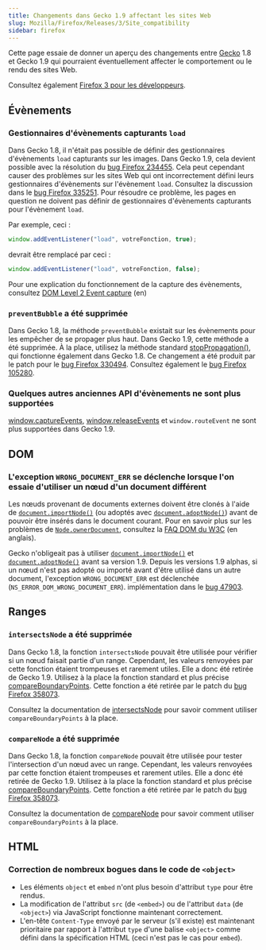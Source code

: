 ```yaml
---
title: Changements dans Gecko 1.9 affectant les sites Web
slug: Mozilla/Firefox/Releases/3/Site_compatibility
sidebar: firefox
---
```


Cette page essaie de donner un aperçu des changements entre [Gecko](/fr/Gecko) 1.8 et Gecko 1.9 qui pourraient éventuellement affecter le comportement ou le rendu des sites Web.

Consultez également [Firefox 3 pour les développeurs](/fr/Firefox_3_pour_les_développeurs).

## Évènements

### Gestionnaires d'évènements capturants `load`

Dans Gecko 1.8, il n'était pas possible de définir des gestionnaires d'évènements `load` capturants sur les images. Dans Gecko 1.9, cela devient possible avec la résolution du [bug Firefox 234455](https://bugzil.la/234455). Cela peut cependant causer des problèmes sur les sites Web qui ont incorrectement défini leurs gestionnaires d'évènements sur l'évènement `load`. Consultez la discussion dans le [bug Firefox 335251](https://bugzil.la/335251). Pour résoudre ce problème, les pages en question ne doivent pas définir de gestionnaires d'évènements capturants pour l'évènement `load`.

Par exemple, ceci&nbsp;:

```js
window.addEventListener("load", votreFonction, true);
```

devrait être remplacé par ceci&nbsp;:

```js
window.addEventListener("load", votreFonction, false);
```

Pour une explication du fonctionnement de la capture des évènements, consultez [DOM Level 2 Event capture](https://www.w3.org/TR/DOM-Level-2-Events/events.html#Events-flow-capture) (en)

### `preventBubble` a été supprimée

Dans Gecko 1.8, la méthode `preventBubble` existait sur les évènements pour les empêcher de se propager plus haut. Dans Gecko 1.9, cette méthode a été supprimée. À la place, utilisez la méthode standard [stopPropagation()](/fr/docs/Web/API/Event/stopPropagation), qui fonctionne également dans Gecko 1.8. Ce changement a été produit par le patch pour le [bug Firefox 330494](https://bugzil.la/330494). Consultez également le [bug Firefox 105280](https://bugzil.la/105280).

### Quelques autres anciennes API d'évènements ne sont plus supportées

[window.captureEvents](/fr/docs/DOM/window.captureEvents), [window.releaseEvents](/fr/docs/DOM/window.releaseEvents) et `window.routeEvent` ne sont plus supportées dans Gecko 1.9.

## DOM

### L'exception `WRONG_DOCUMENT_ERR` se déclenche lorsque l'on essaie d'utiliser un nœud d'un document différent

Les nœuds provenant de documents externes doivent être clonés à l'aide de [`document.importNode()`](/fr/docs/Web/API/Document/importNode) (ou adoptés avec
[`document.adoptNode()`](/fr/docs/Web/API/Document/adoptNode)) avant de pouvoir être insérés dans le document courant. Pour en savoir plus sur les problèmes
de [`Node.ownerDocument`](/fr/docs/Web/API/Node/ownerDocument), consultez la [FAQ DOM du W3C](https://www.w3.org/DOM/faq.html#ownerdoc) (en anglais).

Gecko n'obligeait pas à utiliser [`document.importNode()`](/fr/docs/Web/API/Document/importNode) et [`document.adoptNode()`](/fr/docs/Web/API/Document/adoptNode) avant sa version 1.9. Depuis les versions 1.9
alphas, si un nœud n'est pas adopté ou importé avant d'être utilisé dans un autre document, l'exception
`WRONG_DOCUMENT_ERR` est déclenchée (`NS_ERROR_DOM_WRONG_DOCUMENT_ERR`). implémentation dans le [bug 47903](https://bugzilla.mozilla.org/show_bug.cgi?id=47903).

## Ranges

### `intersectsNode` a été supprimée

Dans Gecko 1.8, la fonction `intersectsNode` pouvait être utilisée pour vérifier si un nœud faisait partie d'un range. Cependant, les valeurs renvoyées par cette fonction étaient trompeuses et rarement utiles. Elle a donc été retirée de Gecko 1.9. Utilisez à la place la fonction standard et plus précise [compareBoundaryPoints](/fr/docs/DOM/range.compareBoundaryPoints). Cette fonction a été retirée par le patch du [bug Firefox 358073](https://bugzil.la/358073).

Consultez la documentation de [intersectsNode](/fr/docs/DOM/range.intersectsNode) pour savoir comment utiliser `compareBoundaryPoints` à la place.

### `compareNode` a été supprimée

Dans Gecko 1.8, la fonction `compareNode` pouvait être utilisée pour tester l'intersection d'un nœud avec un range. Cependant, les valeurs renvoyées par cette fonction étaient trompeuses et rarement utiles. Elle a donc été retirée de Gecko 1.9. Utilisez à la place la fonction standard et plus précise [compareBoundaryPoints](/fr/docs/DOM/range.compareBoundaryPoints). Cette fonction a été retirée par le patch du [bug Firefox 358073](https://bugzil.la/358073).

Consultez la documentation de [compareNode](/fr/docs/DOM/range.compareNode) pour savoir comment utiliser `compareBoundaryPoints` à la place.

## HTML

### Correction de nombreux bogues dans le code de `<object>`

- Les éléments `object` et `embed` n'ont plus besoin d'attribut `type` pour être rendus.
- La modification de l'attribut `src` (de `<embed>`) ou de l'attribut `data` (de `<object>`) via JavaScript fonctionne maintenant correctement.
- L'en-tête `Content-Type` envoyé par le serveur (s'il existe) est maintenant prioritaire par rapport à l'attribut `type` d'une balise `<object>` comme défini dans la spécification HTML (ceci n'est pas le cas pour `embed`).
